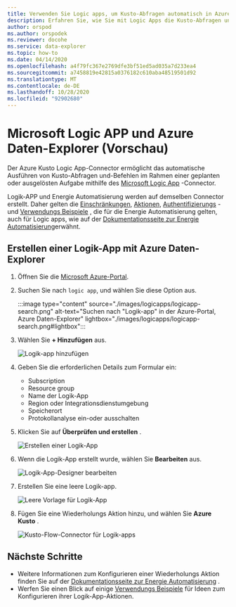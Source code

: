 ```yaml
---
title: Verwenden Sie Logic apps, um Kusto-Abfragen automatisch in Azure auszuführen Daten-Explorer
description: Erfahren Sie, wie Sie mit Logic Apps die Kusto-Abfragen und-Befehle automatisch ausführen und planen.
author: orspod
ms.author: orspodek
ms.reviewer: docohe
ms.service: data-explorer
ms.topic: how-to
ms.date: 04/14/2020
ms.openlocfilehash: a4f79fc367e2769dfe3bf51ed5ad035a7d233ea4
ms.sourcegitcommit: a7458819e42815a0376182c610aba48519501d92
ms.translationtype: MT
ms.contentlocale: de-DE
ms.lasthandoff: 10/28/2020
ms.locfileid: "92902680"
---
```

# <a name="microsoft-logic-app-and-azure-data-explorer-preview"></a>Microsoft Logic APP und Azure Daten-Explorer (Vorschau)

Der Azure Kusto Logic App-Connector ermöglicht das automatische Ausführen von Kusto-Abfragen und-Befehlen im Rahmen einer geplanten oder ausgelösten Aufgabe mithilfe des [Microsoft Logic App](/azure/logic-apps/logic-apps-what-are-logic-apps) -Connector.

Logik-APP und Energie Automatisierung werden auf demselben Connector erstellt. Daher gelten die [Einschränkungen](../../flow.md#limitations), [Aktionen](../../flow.md#flow-actions), [Authentifizierungs](../../flow.md#authentication) -und [Verwendungs Beispiele](../../flow-usage.md) , die für die Energie Automatisierung gelten, auch für Logic apps, wie auf der [Dokumentationsseite zur Energie Automatisierung](../../flow.md)erwähnt.

## <a name="how-to-create-a-logic-app-with-azure-data-explorer"></a>Erstellen einer Logik-App mit Azure Daten-Explorer

1. Öffnen Sie die [Microsoft Azure-Portal](https://ms.portal.azure.com/). 
1. Suchen Sie nach `logic app`, und wählen Sie diese Option aus.

    :::image type="content" source="./images/logicapps/logicapp-search.png" alt-text="Suchen nach &quot;Logik-app&quot; in der Azure-Portal, Azure Daten-Explorer" lightbox="./images/logicapps/logicapp-search.png#lightbox":::

1. Wählen Sie **+ Hinzufügen** aus.

    ![Logik-app hinzufügen](./Images/logicapps/logicapp-add.png)

1. Geben Sie die erforderlichen Details zum Formular ein:
    * Subscription
    * Resource group
    * Name der Logik-App
    * Region oder Integrationsdienstumgebung
    * Speicherort
    * Protokollanalyse ein-oder ausschalten
1. Klicken Sie auf **Überprüfen und erstellen** .

    ![Erstellen einer Logik-App](./Images/logicapps/logicapp-create-new.png)

1. Wenn die Logik-App erstellt wurde, wählen Sie **Bearbeiten** aus.

    ![Logik-App-Designer bearbeiten](./Images/logicapps/logicapp-editdesigner.png "logicapp-editdesigner")

1. Erstellen Sie eine leere Logik-app.

    ![Leere Vorlage für Logik-App](./Images/logicapps/logicapp-blanktemplate.png "logicapp-blanktemplate")

1. Fügen Sie eine Wiederholungs Aktion hinzu, und wählen Sie **Azure Kusto** .

    ![Kusto-Flow-Connector für Logik-apps](./Images/logicapps/logicapp-kustoconnector.png "logicapp-kustoconnector")

## <a name="next-steps"></a>Nächste Schritte

* Weitere Informationen zum Konfigurieren einer Wiederholungs Aktion finden Sie auf der [Dokumentationsseite zur Energie Automatisierung](../../flow.md) .
* Werfen Sie einen Blick auf einige [Verwendungs Beispiele](../../flow-usage.md) für Ideen zum Konfigurieren ihrer Logik-App-Aktionen.
